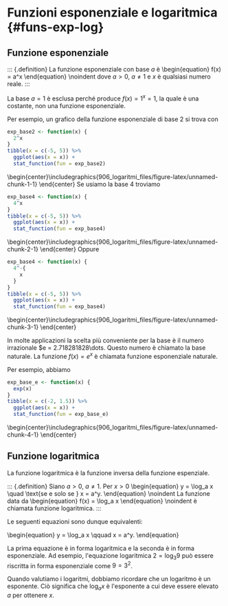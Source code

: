 # Funzioni esponenziale e logaritmica {#funs-exp-log}



## Funzione esponenziale

::: {.definition}
La funzione esponenziale con base $a$ è
\begin{equation}
f(x) = a^x
\end{equation}
\noindent
dove $a > 0$, $a \neq 1$ e $x$ è qualsiasi numero reale.
::: 

La base $a = 1$ è esclusa perché produce $f(x) = 1^x = 1$, la quale è una costante, non una funzione esponenziale.

Per esempio, un grafico della funzione esponenziale di base 2 si trova con


```r
exp_base2 <- function(x) {
  2^x
}
tibble(x = c(-5, 5)) %>%
  ggplot(aes(x = x)) +
  stat_function(fun = exp_base2)
```



\begin{center}\includegraphics{906_logaritmi_files/figure-latex/unnamed-chunk-1-1} \end{center}
Se usiamo la base 4 troviamo


```r
exp_base4 <- function(x) {
  4^x
}
tibble(x = c(-5, 5)) %>%
  ggplot(aes(x = x)) +
  stat_function(fun = exp_base4)
```



\begin{center}\includegraphics{906_logaritmi_files/figure-latex/unnamed-chunk-2-1} \end{center}
Oppure


```r
exp_base4 <- function(x) {
  4^-{
    x
  }
}
tibble(x = c(-5, 5)) %>%
  ggplot(aes(x = x)) +
  stat_function(fun = exp_base4)
```



\begin{center}\includegraphics{906_logaritmi_files/figure-latex/unnamed-chunk-3-1} \end{center}

In molte applicazioni la scelta più conveniente per la base è il numero irrazionale $e = 2.718281828\dots. Questo numero è chiamato la base naturale.  La funzione $f(x) = e^x$ è chiamata funzione esponenziale naturale.

Per esempio, abbiamo


```r
exp_base_e <- function(x) {
  exp(x)
}
tibble(x = c(-2, 1.5)) %>%
  ggplot(aes(x = x)) +
  stat_function(fun = exp_base_e)
```



\begin{center}\includegraphics{906_logaritmi_files/figure-latex/unnamed-chunk-4-1} \end{center}


## Funzione logaritmica

La funzione logaritmica è la funzione inversa della funzione espenziale. 

::: {.definition}
Siano $a > 0$, $a \neq 1$. Per $x > 0$
\begin{equation}
y = \log_a x \quad \text{se e solo se } x = a^y.
\end{equation}
\noindent
La funzione data da
\begin{equation}
f(x) = \log_a x
\end{equation}
\noindent
è chiamata funzione logaritmica.
::: 

Le seguenti equazioni sono dunque equivalenti:

\begin{equation}
y = \log_a x \qquad x = a^y.
\end{equation}

La prima equazione è in forma logaritmica e la seconda è in forma esponenziale. Ad esempio, l'equazione logaritmica $2 = \log_3 9$ può essere riscritta in forma esponenziale come $9 = 3^2$. 

Quando valutiamo i logaritmi, dobbiamo ricordare che un logaritmo è un esponente. Ciò significa che $\log_a x$ è l'esponente a cui deve essere elevato $a$ per ottenere $x$.
